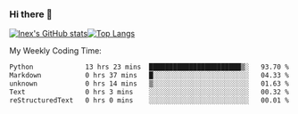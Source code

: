 ### Hi there 👋
[![lnex's GitHub stats](https://github-readme-stats.vercel.app/api?username=lnexenl&count_private=true&show_icons=true)](https://github.com/anuraghazra/github-readme-stats)[![Top Langs](https://github-readme-stats.vercel.app/api/top-langs/?username=lnexenl&layout=compact&langs_count=8&exclude_repo=32-bit-MIPS-CPU)](https://github.com/anuraghazra/github-readme-stats)

My Weekly Coding Time:
<!--START_SECTION:waka-->

```txt
Python             13 hrs 23 mins  ███████████████████████▒░   93.70 %
Markdown           0 hrs 37 mins   █░░░░░░░░░░░░░░░░░░░░░░░░   04.33 %
unknown            0 hrs 14 mins   ▒░░░░░░░░░░░░░░░░░░░░░░░░   01.63 %
Text               0 hrs 3 mins    ░░░░░░░░░░░░░░░░░░░░░░░░░   00.32 %
reStructuredText   0 hrs 0 mins    ░░░░░░░░░░░░░░░░░░░░░░░░░   00.01 %
```

<!--END_SECTION:waka-->
